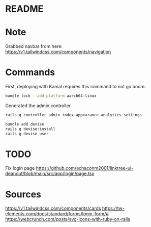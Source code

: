 # README

# Note
Grabbed navbar from here:
https://v1.tailwindcss.com/components/navigation

# Commands

First, deploying with Kamal requires this command to not go boom:
```bash
bundle lock --add-platform aarch64-linux
```


Generated the admin controller
```bash
rails g controller admin index appearance analytics settings
```

```bash
bundle add devise
rails g devise:install
rails g devise user
```

# TODO
Fix login page
https://github.com/achaconm2001/linktree-ui-deanout/blob/main/src/app/login/page.tsx

# Sources
https://v1.tailwindcss.com/components/cards
https://tw-elements.com/docs/standard/forms/login-form/#
https://webcrunch.com/posts/svg-icons-with-ruby-on-rails